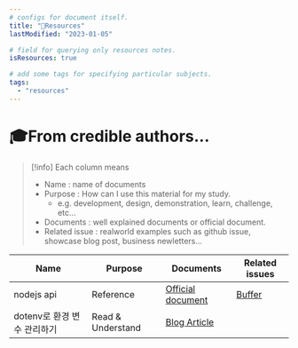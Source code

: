 ```yaml
---
# configs for document itself.
title: "🚚Resources"
lastModified: "2023-01-05"

# field for querying only resources notes.
isResources: true

# add some tags for specifying particular subjects.
tags:
  - "resources"
---
```

# 🎓From credible authors...
> [!info] Each column means
> - Name : name of documents
> - Purpose : How can I use this material for my study.
> 	- e.g. development, design, demonstration, learn, challenge, etc...
> - Documents : well explained documents or official document.
> - Related issue : realworld examples such as github issue, showcase blog post, business newletters...

| Name                        | Purpose           | Documents                                          | Related issues |
| --------------------------- | ----------------- | -------------------------------------------------- | -------------- |
| nodejs api                  | Reference         | [Official document](https://nodejs.org/api/)       | [Buffer](https://nodejs.org/api/buffer.html)               |
| dotenv로 환경 변수 관리하기 | Read & Understand | [Blog Article](https://www.daleseo.com/js-dotenv/) |                |
